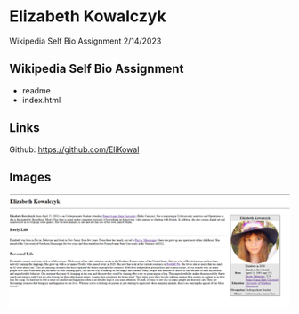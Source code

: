 # Elizabeth Kowalczyk

Wikipedia Self Bio Assignment
2/14/2023


## Wikipedia Self Bio Assignment
* readme
* index.html

## Links
Github: https://github.com/EliKowal

## Images
![Picture](/EK2023.png)